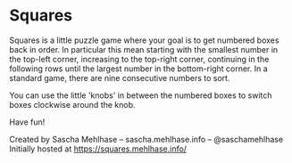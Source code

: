 # Squares
Squares is a little puzzle game where your goal is to get numbered boxes back in order. In particular this mean starting with the smallest number in the top-left corner, increasing to the top-right corner, continuing in the following rows until the largest number in the bottom-right corner. In a standard game, there are nine consecutive numbers to sort.

You can use the little 'knobs' in between the numbered boxes to switch boxes clockwise around the knob.

Have fun!

Created by Sascha Mehlhase – sascha.mehlhase.info – @saschamehlhase
Initially hosted at https://squares.mehlhase.info/
